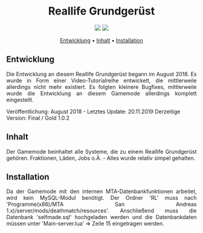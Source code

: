 <h1 align = "center">Reallife Grundgerüst</h1>

<p align = "center">
  <a href = "https://github.com/raydNDev/RLGrundgeruest/commits/master" title = "Last Commit"><img src = "https://img.shields.io/github/last-commit/raydNDev/BerkshireApocalypse?style=flat"></a>
  <a href = "https://github.com/raydNDev/RLGrundgeruest/issues" title = "Open Issues"><img src = "https://img.shields.io/github/issues/raydNDev/BerkshireApocalypse?style=flat"></a>
</p>

<p align = "center">
  <a href = "#entwicklung">Entwicklung</a> •
  <a href = "#inhalt">Inhalt</a> •
  <a href = "#installation">Installation</a>
</p>

## Entwicklung
<p align = "justify">Die Entwicklung an diesem Reallife Grundgerüst begann im August 2018. Es wurde in Form einer Video-Tutorialreihe entwickelt, die mittlerweile allerdings nicht mehr existiert. Es folgten kleinere Bugfixes, mittlerweile wurde die Entwicklung an diesem Gamemode allerdings komplett eingestellt.

Veröffentlichung: August 2018 - Letztes Update: 20.11.2019
Derzeitige Version: Final / Gold 1.0.2
</p>

## Inhalt
<p align = "justify">Der Gamemode beinhaltet alle Systeme, die zu einem Reallife Grundgerüst gehören. Fraktionen, Läden, Jobs o.Ä. - Alles wurde relativ simpel gehalten.</p>

## Installation
<p align = "justify">Da der Gamemode mit den internen MTA-Datenbankfunktionen arbeitet, wird kein MySQL-Modul benötigt. Der Ordner 'RL' muss nach 'Programme(x86)/MTA San Andreas 1.x)/server/mods/deathmatch/resources'. Anschließend muss die Datenbank 'selfmade.sql' hochgeladen werden und die Datenbankdaten müssen unter 'Main-server.lua' => Zeile 15 eingetragen werden.</p>
